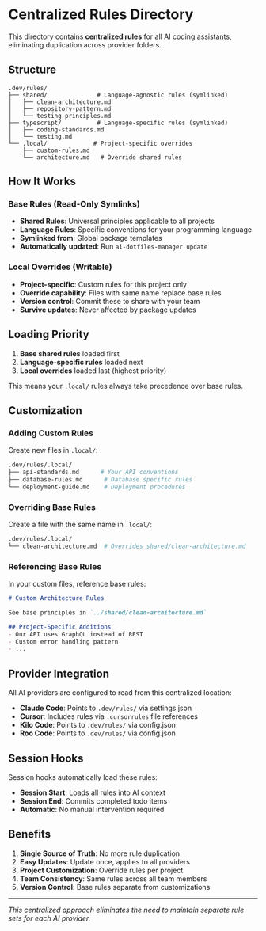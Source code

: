 # Centralized Rules Directory

This directory contains **centralized rules** for all AI coding assistants, eliminating duplication across provider folders.

## Structure

```
.dev/rules/
├── shared/              # Language-agnostic rules (symlinked)
│   ├── clean-architecture.md
│   ├── repository-pattern.md
│   └── testing-principles.md
├── typescript/          # Language-specific rules (symlinked)
│   ├── coding-standards.md
│   └── testing.md
└── .local/             # Project-specific overrides
    ├── custom-rules.md
    └── architecture.md   # Override shared rules
```

## How It Works

### Base Rules (Read-Only Symlinks)
- **Shared Rules**: Universal principles applicable to all projects
- **Language Rules**: Specific conventions for your programming language
- **Symlinked from**: Global package templates
- **Automatically updated**: Run `ai-dotfiles-manager update`

### Local Overrides (Writable)
- **Project-specific**: Custom rules for this project only
- **Override capability**: Files with same name replace base rules
- **Version control**: Commit these to share with your team
- **Survive updates**: Never affected by package updates

## Loading Priority

1. **Base shared rules** loaded first
2. **Language-specific rules** loaded next
3. **Local overrides** loaded last (highest priority)

This means your `.local/` rules always take precedence over base rules.

## Customization

### Adding Custom Rules
Create new files in `.local/`:
```bash
.dev/rules/.local/
├── api-standards.md      # Your API conventions
├── database-rules.md      # Database specific rules
└── deployment-guide.md    # Deployment procedures
```

### Overriding Base Rules
Create a file with the same name in `.local/`:
```bash
.dev/rules/.local/
└── clean-architecture.md  # Overrides shared/clean-architecture.md
```

### Referencing Base Rules
In your custom files, reference base rules:
```markdown
# Custom Architecture Rules

See base principles in `../shared/clean-architecture.md`

## Project-Specific Additions
- Our API uses GraphQL instead of REST
- Custom error handling pattern
- ...
```

## Provider Integration

All AI providers are configured to read from this centralized location:

- **Claude Code**: Points to `.dev/rules/` via settings.json
- **Cursor**: Includes rules via `.cursorrules` file references
- **Kilo Code**: Points to `.dev/rules/` via config.json
- **Roo Code**: Points to `.dev/rules/` via config.json

## Session Hooks

Session hooks automatically load these rules:

- **Session Start**: Loads all rules into AI context
- **Session End**: Commits completed todo items
- **Automatic**: No manual intervention required

## Benefits

1. **Single Source of Truth**: No more rule duplication
2. **Easy Updates**: Update once, applies to all providers
3. **Project Customization**: Override rules per project
4. **Team Consistency**: Same rules across all team members
5. **Version Control**: Base rules separate from customizations

---

*This centralized approach eliminates the need to maintain separate rule sets for each AI provider.*